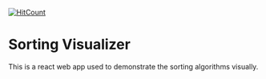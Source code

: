 [![HitCount](http://hits.dwyl.com/TheRealMentor/sorting-visualizer.svg)](http://hits.dwyl.com/TheRealMentor/sorting-visualizer)

# Sorting Visualizer

This is a react web app used to demonstrate the sorting algorithms visually.